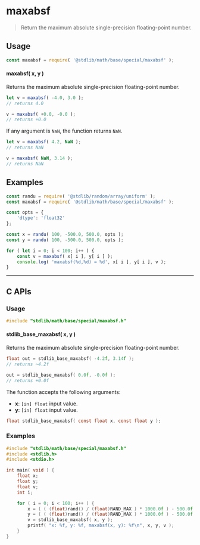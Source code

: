<!--

@license Apache-2.0

Copyright (c) 2024 The Stdlib Authors.

Licensed under the Apache License, Version 2.0 (the "License");
you may not use this file except in compliance with the License.
You may obtain a copy of the License at

   http://www.apache.org/licenses/LICENSE-2.0

Unless required by applicable law or agreed to in writing, software
distributed under the License is distributed on an "AS IS" BASIS,
WITHOUT WARRANTIES OR CONDITIONS OF ANY KIND, either express or implied.
See the License for the specific language governing permissions and
limitations under the License.

-->

# maxabsf

> Return the maximum absolute single-precision floating-point number.

<!-- Section to include introductory text. Make sure to keep an empty line after the intro `section` element and another before the `/section` close. -->

<section class="intro">

</section>

<!-- /.intro -->

<!-- Package usage documentation. -->

<section class="usage">

## Usage

```javascript
const maxabsf = require( '@stdlib/math/base/special/maxabsf' );
```

#### maxabsf( x, y )

Returns the maximum absolute single-precision floating-point number.

```javascript
let v = maxabsf( -4.0, 3.0 );
// returns 4.0

v = maxabsf( +0.0, -0.0 );
// returns +0.0
```

If any argument is `NaN`, the function returns `NaN`.

```javascript
let v = maxabsf( 4.2, NaN );
// returns NaN

v = maxabsf( NaN, 3.14 );
// returns NaN
```

</section>

<!-- /.usage -->

<!-- Package usage notes. Make sure to keep an empty line after the `section` element and another before the `/section` close. -->

<section class="notes">

</section>

<!-- /.notes -->

<!-- Package usage examples. -->

<section class="examples">

## Examples

<!-- eslint no-undef: "error" -->

```javascript
const randu = require( '@stdlib/random/array/uniform' );
const maxabsf = require( '@stdlib/math/base/special/maxabsf' );

const opts = {
    'dtype': 'float32'
};

const x = randu( 100, -500.0, 500.0, opts );
const y = randu( 100, -500.0, 500.0, opts );

for ( let i = 0; i < 100; i++ ) {
    const v = maxabsf( x[ i ], y[ i ] );
    console.log( 'maxabsf(%d,%d) = %d', x[ i ], y[ i ], v );
}
```

</section>

<!-- /.examples -->

<!-- C interface documentation. -->

* * *

<section class="c">

## C APIs

<!-- Section to include introductory text. Make sure to keep an empty line after the intro `section` element and another before the `/section` close. -->

<section class="intro">

</section>

<!-- /.intro -->

<!-- C usage documentation. -->

<section class="usage">

### Usage

```c
#include "stdlib/math/base/special/maxabsf.h"
```

#### stdlib_base_maxabsf( x, y )

Returns the maximum absolute single-precision floating-point number.

```c
float out = stdlib_base_maxabsf( -4.2f, 3.14f );
// returns ~4.2f

out = stdlib_base_maxabsf( 0.0f, -0.0f );
// returns +0.0f
```

The function accepts the following arguments:

-   **x**: `[in] float` input value.
-   **y**: `[in] float` input value.

```c
float stdlib_base_maxabsf( const float x, const float y );
```

</section>

<!-- /.usage -->

<!-- C API usage notes. Make sure to keep an empty line after the `section` element and another before the `/section` close. -->

<section class="notes">

</section>

<!-- /.notes -->

<!-- C API usage examples. -->

<section class="examples">

### Examples

```c
#include "stdlib/math/base/special/maxabsf.h"
#include <stdlib.h>
#include <stdio.h>

int main( void ) {
    float x;
    float y;
    float v;
    int i;

    for ( i = 0; i < 100; i++ ) {
        x = ( ( (float)rand() / (float)RAND_MAX ) * 1000.0f ) - 500.0f;
        y = ( ( (float)rand() / (float)RAND_MAX ) * 1000.0f ) - 500.0f;
        v = stdlib_base_maxabsf( x, y );
        printf( "x: %f, y: %f, maxabsf(x, y): %f\n", x, y, v );
    }
}
```

</section>

<!-- /.examples -->

</section>

<!-- /.c -->

<!-- Section to include cited references. If references are included, add a horizontal rule *before* the section. Make sure to keep an empty line after the `section` element and another before the `/section` close. -->

<section class="references">

</section>

<!-- /.references -->

<!-- Section for related `stdlib` packages. Do not manually edit this section, as it is automatically populated. -->

<section class="related">

</section>

<!-- /.related -->

<!-- Section for all links. Make sure to keep an empty line after the `section` element and another before the `/section` close. -->

<section class="links">

<!-- <related-links> -->

<!-- </related-links> -->

</section>

<!-- /.links -->

